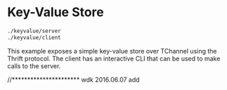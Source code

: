 # Key-Value Store

```bash
./keyvalue/server
./keyvalue/client
```

This example exposes a simple key-value store over TChannel using the Thrift
protocol.  The client has an interactive CLI that can be used to make calls to
the server.


//**********************
wdk 2016.06.07 add

